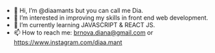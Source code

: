 - 👋 Hi, I’m @diaamants but you can call me Dia.
- 👀 I’m interested in improving my skills in front end web development.
- 🌱 I’m currently learning JAVASCRIPT & REACT JS.
- 📫 How to reach me: brnova.diana@gmail.com or https://www.instagram.com/diaa.mant

<!---
diaamants/diaamants is a ✨ special ✨ repository because its `README.md` (this file) appears on your GitHub profile.
You can click the Preview link to take a look at your changes.
--->

